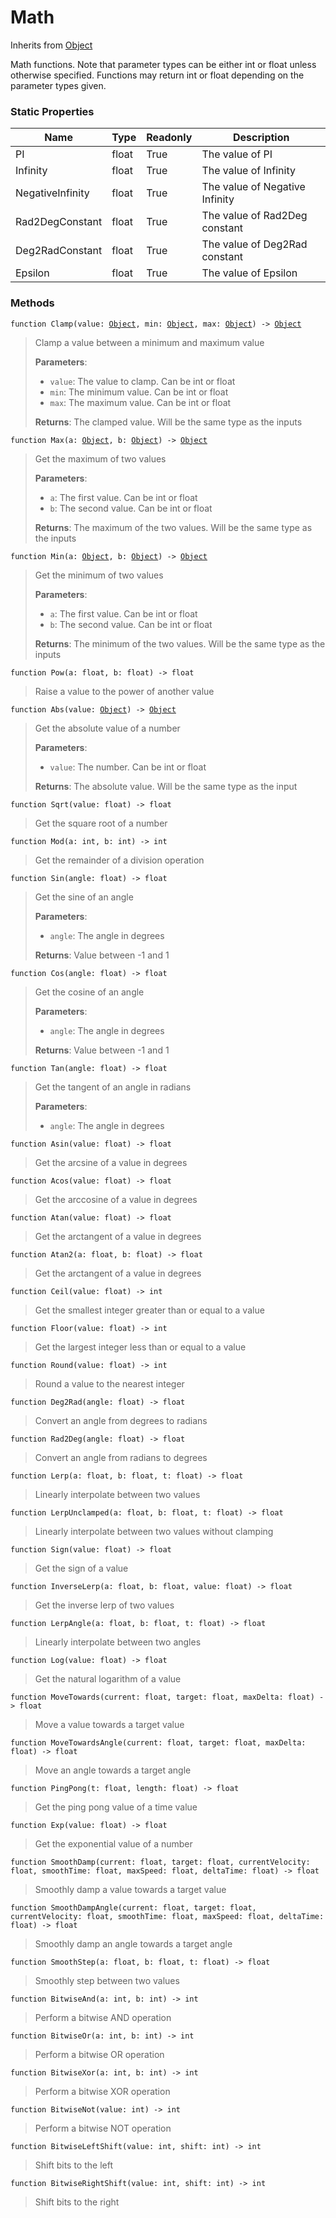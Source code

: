# Math
Inherits from [Object](../objects/Object.md)

Math functions. Note that parameter types can be either int or float unless otherwise specified.
Functions may return int or float depending on the parameter types given.

### Static Properties
|Name|Type|Readonly|Description|
|---|---|---|---|
|PI|float|True|The value of PI|
|Infinity|float|True|The value of Infinity|
|NegativeInfinity|float|True|The value of Negative Infinity|
|Rad2DegConstant|float|True|The value of Rad2Deg constant|
|Deg2RadConstant|float|True|The value of Deg2Rad constant|
|Epsilon|float|True|The value of Epsilon|


### Methods
<pre class="language-typescript"><code class="lang-typescript">function Clamp(value: <a data-footnote-ref href="#user-content-fn-38">Object</a>, min: <a data-footnote-ref href="#user-content-fn-38">Object</a>, max: <a data-footnote-ref href="#user-content-fn-38">Object</a>) -> <a data-footnote-ref href="#user-content-fn-38">Object</a></code></pre>
> Clamp a value between a minimum and maximum value
> 
> **Parameters**:
> - `value`: The value to clamp. Can be int or float
> - `min`: The minimum value. Can be int or float
> - `max`: The maximum value. Can be int or float
> 
> **Returns**: The clamped value. Will be the same type as the inputs
<pre class="language-typescript"><code class="lang-typescript">function Max(a: <a data-footnote-ref href="#user-content-fn-38">Object</a>, b: <a data-footnote-ref href="#user-content-fn-38">Object</a>) -> <a data-footnote-ref href="#user-content-fn-38">Object</a></code></pre>
> Get the maximum of two values
> 
> **Parameters**:
> - `a`: The first value. Can be int or float
> - `b`: The second value. Can be int or float
> 
> **Returns**: The maximum of the two values. Will be the same type as the inputs
<pre class="language-typescript"><code class="lang-typescript">function Min(a: <a data-footnote-ref href="#user-content-fn-38">Object</a>, b: <a data-footnote-ref href="#user-content-fn-38">Object</a>) -> <a data-footnote-ref href="#user-content-fn-38">Object</a></code></pre>
> Get the minimum of two values
> 
> **Parameters**:
> - `a`: The first value. Can be int or float
> - `b`: The second value. Can be int or float
> 
> **Returns**: The minimum of the two values. Will be the same type as the inputs
<pre class="language-typescript"><code class="lang-typescript">function Pow(a: float, b: float) -> float</code></pre>
> Raise a value to the power of another value
> 
<pre class="language-typescript"><code class="lang-typescript">function Abs(value: <a data-footnote-ref href="#user-content-fn-38">Object</a>) -> <a data-footnote-ref href="#user-content-fn-38">Object</a></code></pre>
> Get the absolute value of a number
> 
> **Parameters**:
> - `value`: The number. Can be int or float
> 
> **Returns**: The absolute value. Will be the same type as the input
<pre class="language-typescript"><code class="lang-typescript">function Sqrt(value: float) -> float</code></pre>
> Get the square root of a number
> 
<pre class="language-typescript"><code class="lang-typescript">function Mod(a: int, b: int) -> int</code></pre>
> Get the remainder of a division operation
> 
<pre class="language-typescript"><code class="lang-typescript">function Sin(angle: float) -> float</code></pre>
> Get the sine of an angle
> 
> **Parameters**:
> - `angle`: The angle in degrees
> 
> **Returns**: Value between -1 and 1
<pre class="language-typescript"><code class="lang-typescript">function Cos(angle: float) -> float</code></pre>
> Get the cosine of an angle
> 
> **Parameters**:
> - `angle`: The angle in degrees
> 
> **Returns**: Value between -1 and 1
<pre class="language-typescript"><code class="lang-typescript">function Tan(angle: float) -> float</code></pre>
> Get the tangent of an angle in radians
> 
> **Parameters**:
> - `angle`: The angle in degrees
> 
<pre class="language-typescript"><code class="lang-typescript">function Asin(value: float) -> float</code></pre>
> Get the arcsine of a value in degrees
> 
<pre class="language-typescript"><code class="lang-typescript">function Acos(value: float) -> float</code></pre>
> Get the arccosine of a value in degrees
> 
<pre class="language-typescript"><code class="lang-typescript">function Atan(value: float) -> float</code></pre>
> Get the arctangent of a value in degrees
> 
<pre class="language-typescript"><code class="lang-typescript">function Atan2(a: float, b: float) -> float</code></pre>
> Get the arctangent of a value in degrees
> 
<pre class="language-typescript"><code class="lang-typescript">function Ceil(value: float) -> int</code></pre>
> Get the smallest integer greater than or equal to a value
> 
<pre class="language-typescript"><code class="lang-typescript">function Floor(value: float) -> int</code></pre>
> Get the largest integer less than or equal to a value
> 
<pre class="language-typescript"><code class="lang-typescript">function Round(value: float) -> int</code></pre>
> Round a value to the nearest integer
> 
<pre class="language-typescript"><code class="lang-typescript">function Deg2Rad(angle: float) -> float</code></pre>
> Convert an angle from degrees to radians
> 
<pre class="language-typescript"><code class="lang-typescript">function Rad2Deg(angle: float) -> float</code></pre>
> Convert an angle from radians to degrees
> 
<pre class="language-typescript"><code class="lang-typescript">function Lerp(a: float, b: float, t: float) -> float</code></pre>
> Linearly interpolate between two values
> 
<pre class="language-typescript"><code class="lang-typescript">function LerpUnclamped(a: float, b: float, t: float) -> float</code></pre>
> Linearly interpolate between two values without clamping
> 
<pre class="language-typescript"><code class="lang-typescript">function Sign(value: float) -> float</code></pre>
> Get the sign of a value
> 
<pre class="language-typescript"><code class="lang-typescript">function InverseLerp(a: float, b: float, value: float) -> float</code></pre>
> Get the inverse lerp of two values
> 
<pre class="language-typescript"><code class="lang-typescript">function LerpAngle(a: float, b: float, t: float) -> float</code></pre>
> Linearly interpolate between two angles
> 
<pre class="language-typescript"><code class="lang-typescript">function Log(value: float) -> float</code></pre>
> Get the natural logarithm of a value
> 
<pre class="language-typescript"><code class="lang-typescript">function MoveTowards(current: float, target: float, maxDelta: float) -> float</code></pre>
> Move a value towards a target value
> 
<pre class="language-typescript"><code class="lang-typescript">function MoveTowardsAngle(current: float, target: float, maxDelta: float) -> float</code></pre>
> Move an angle towards a target angle
> 
<pre class="language-typescript"><code class="lang-typescript">function PingPong(t: float, length: float) -> float</code></pre>
> Get the ping pong value of a time value
> 
<pre class="language-typescript"><code class="lang-typescript">function Exp(value: float) -> float</code></pre>
> Get the exponential value of a number
> 
<pre class="language-typescript"><code class="lang-typescript">function SmoothDamp(current: float, target: float, currentVelocity: float, smoothTime: float, maxSpeed: float, deltaTime: float) -> float</code></pre>
> Smoothly damp a value towards a target value
> 
<pre class="language-typescript"><code class="lang-typescript">function SmoothDampAngle(current: float, target: float, currentVelocity: float, smoothTime: float, maxSpeed: float, deltaTime: float) -> float</code></pre>
> Smoothly damp an angle towards a target angle
> 
<pre class="language-typescript"><code class="lang-typescript">function SmoothStep(a: float, b: float, t: float) -> float</code></pre>
> Smoothly step between two values
> 
<pre class="language-typescript"><code class="lang-typescript">function BitwiseAnd(a: int, b: int) -> int</code></pre>
> Perform a bitwise AND operation
> 
<pre class="language-typescript"><code class="lang-typescript">function BitwiseOr(a: int, b: int) -> int</code></pre>
> Perform a bitwise OR operation
> 
<pre class="language-typescript"><code class="lang-typescript">function BitwiseXor(a: int, b: int) -> int</code></pre>
> Perform a bitwise XOR operation
> 
<pre class="language-typescript"><code class="lang-typescript">function BitwiseNot(value: int) -> int</code></pre>
> Perform a bitwise NOT operation
> 
<pre class="language-typescript"><code class="lang-typescript">function BitwiseLeftShift(value: int, shift: int) -> int</code></pre>
> Shift bits to the left
> 
<pre class="language-typescript"><code class="lang-typescript">function BitwiseRightShift(value: int, shift: int) -> int</code></pre>
> Shift bits to the right
> 

[^0]: [Camera](../static/Camera.md)
[^1]: [Character](../objects/Character.md)
[^2]: [Collider](../objects/Collider.md)
[^3]: [Collision](../objects/Collision.md)
[^4]: [Color](../objects/Color.md)
[^5]: [Convert](../static/Convert.md)
[^6]: [Cutscene](../static/Cutscene.md)
[^7]: [Dict](../objects/Dict.md)
[^8]: [Game](../static/Game.md)
[^9]: [Human](../objects/Human.md)
[^10]: [Input](../static/Input.md)
[^11]: [Json](../static/Json.md)
[^12]: [LineCastHitResult](../objects/LineCastHitResult.md)
[^13]: [LineRenderer](../objects/LineRenderer.md)
[^14]: [List](../objects/List.md)
[^15]: [Locale](../static/Locale.md)
[^16]: [Map](../static/Map.md)
[^17]: [MapObject](../objects/MapObject.md)
[^18]: [MapTargetable](../objects/MapTargetable.md)
[^19]: [Math](../static/Math.md)
[^20]: [Network](../static/Network.md)
[^21]: [NetworkView](../objects/NetworkView.md)
[^22]: [PersistentData](../static/PersistentData.md)
[^23]: [Physics](../static/Physics.md)
[^24]: [Player](../objects/Player.md)
[^25]: [Quaternion](../objects/Quaternion.md)
[^26]: [Random](../objects/Random.md)
[^27]: [Range](../objects/Range.md)
[^28]: [RoomData](../static/RoomData.md)
[^29]: [Set](../objects/Set.md)
[^30]: [Shifter](../objects/Shifter.md)
[^31]: [String](../static/String.md)
[^32]: [Time](../static/Time.md)
[^33]: [Titan](../objects/Titan.md)
[^34]: [Transform](../objects/Transform.md)
[^35]: [UI](../static/UI.md)
[^36]: [Vector2](../objects/Vector2.md)
[^37]: [Vector3](../objects/Vector3.md)
[^38]: [Object](../objects/Object.md)
[^39]: [Component](../objects/Component.md)
